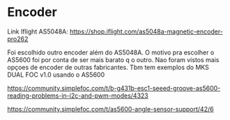 
# Encoder

Link Iflight AS5048A: https://shop.iflight.com/as5048a-magnetic-encoder-pro262 



Foi escolhido outro encoder além do AS5048A. O motivo pra escolher o AS5600 foi por conta de ser mais barato q o outro. Nao foram vistos mais opçoes de encoder de outras fabricantes. Tbm tem exemplos do MKS DUAL FOC v1.0 usando o AS5600



https://community.simplefoc.com/t/b-g431b-esc1-seeed-groove-as5600-reading-problems-in-i2c-and-pwm-modes/4323


https://community.simplefoc.com/t/as5600-angle-sensor-support/42/6